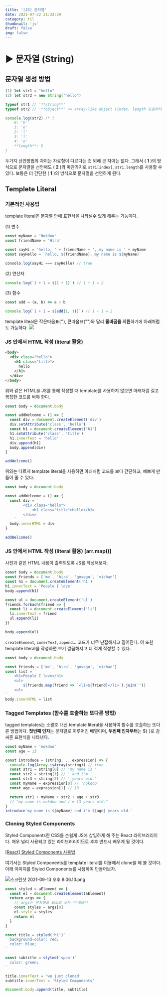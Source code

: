 ```yaml
---
title: '[JS] 문자열'
date: 2021-07-22 21:33:29
category: til
thumbnail: 'js'
draft: false
img: false
---
```


# ▶️ 문자열 (String)

## 문자열 생성 방법

```jsx
(1) let str1 = "hello"
(2) let str2 = new String("hello")

typeof str1 // '**string**'
typeof str2 // '**object**' <= array-like object (index, length 프로퍼티 존재)

console.log(str2) /* {
	0: 'h'
	1: 'e'
	2: 'l'
	3: 'l'
	4: 'o'
	**length**: 5
}
```

두가지 선언방법의 차이는 자료형이 다르다는 것 외에 큰 차이는 없다. 그래서 ( **1** )의 방식으로 문자열을 선언해도 ( **2** )와 마찬가지로 `str1[index]`, `str1.length`를 사용할 수 있다. 보통은 더 간단한 ( **1** )의 방식으로 문자열을 선언하게 된다.

## Templete Literal

### 기본적인 사용법

template literal은 문자열 안에 표현식을 나타낼수 있게 해주는 기능이다.

(1) 변수

```jsx
const myName = 'Nokdoo'
const friendName = 'Hira'

const sayHi = 'hello, ' + friendName + ', my name is ' + myName
const sayHello = `hello, ${friendName}, my name is ${myName}`

consolo.log(sayHi === sayHello) // true
```

(2) 연산자

```jsx
console.log(`1 + 1 = ${1 + 1}`) // 1 + 1 = 2
```

(3) 함수

```jsx
const add = (a, b) => a + b

console.log(`1 + 1 = ${add(1, 1)}`) // 1 + 1 = 2
```

template liteal은 작은따옴표(''), 큰따옴표("")와 달리 **줄바꿈을 지원**하기에 아래처럼도 가능하다.
![](https://www.notion.so/image/https%3A%2F%2Fs3-us-west-2.amazonaws.com%2Fsecure.notion-static.com%2F50337817-ba62-4b26-b2f0-01f8102ba038%2F%E1%84%89%E1%85%B3%E1%84%8F%E1%85%B3%E1%84%85%E1%85%B5%E1%86%AB%E1%84%89%E1%85%A3%E1%86%BA_2021-09-13_%E1%84%8B%E1%85%A9%E1%84%92%E1%85%AE_3.19.45.png?table=block&id=0e04ad30-0f38-48d6-ad3e-c98452368ddf&spaceId=afdce364-b2e1-4547-8282-c4a28b754ef8&width=2000&userId=60efd79d-1828-4612-87a4-223e97e23bee&cache=v2)

### JS 안에서 HTML 작성 (literal 활용)

```html
<body>
  <div class="hello">
    <h1 class="title">
      hello
    </h1>
  </div>
</body>
```

위와 같은 HTML을 JS를 통해 작성할 때 template를 사용하지 않으면 아래처럼 길고 복잡한 코드를 써야 한다.

```jsx
const body = document.body

const addWelcome = () => {
  const div = document.createElement('div')
  div.setAttribute('class', 'hello')
  const h1 = document.createElement('h1')
  h1.setAttribute('class', 'title')
  h1.innerText = 'hello'
  div.append(h1)
  body.append(div)
}

addWelcome()
```

위와는 다르게 template literal을 사용하면 아래처럼 코드를 보다 간단하고, 예쁘게 만들어 줄 수 있다.

```jsx
const body = document.body

const addWelcome = () => {
  const div = `
		<div class="hello">
			<h1 class="title">Hello</h1>
		</div>
	`
  body.innerHTML = div
}

addWelcome()
```

### JS 안에서 HTML 작성 (literal 활용) [arr.map()]

사진과 같은 HTML 내용이 출력되도록 JS를 작성해보자.

```jsx
const body = document.body
const friends = ['me', 'hira', 'gosegu', 'vichan']
const h1 = document.createElement('h1')
h1.innerText = 'People I love'
body.append(h1)

const ul = document.createElement('ul')
friends.forEach(friend => {
  const li = document.createElement('li')
  li.innerText = friend
  ul.append(li)
})

body.append(ul)
```

`createElement`, `innerText`, `append`... 코드가 너무 난잡해지고 길어진다.
이 또한 template literal을 작성하면 보기 깔끔해지고 더 적게 작성할 수 있다.

```jsx
const body = document.body

const friends = ['me', 'hira', 'gosegu', 'vichan']
const list = `
    <h1>People I love</h1>
    <ul>
        ${friends.map(friend => `<li>${friend}</li>`).join('')}
    <ul>
`
body.innerHTML = list
```

### Tagged Templates (함수를 호출하는 또다른 방법)

tagged templates는 소괄호 대신 template literal을 사용하여 함수를 호출하는 또다른 방법이다.
**첫번째 인자**는 문자열로 이루어진 배열이며, **두번째 인자부터**는 \${ }로 감싸준 표현식을 나타낸다.

```jsx
const myName = 'nokdoo'
const age = 13

const introduce = (string, ...expression) => {
  console.log(Array.isArray(string)) // true
  const str1 = string[0] // 'my name is '
  const str2 = string[1] // ' and i'm '
  const str3 = string[2] // ' years old.'
  const myName = expression[0] // 'nokdoo'
  const age = expression[1] // 13

  return str1 + myName + str2 + age + str3
  // "my name is nokdoo and i'm 13 years old."
}
introduce`my name is ${myName} and i'm ${age} years old.`
```

### Cloning Styled Components

Styled Components란 CSS를 손쉽게 JS에 삽입하게 해 주는 React 라이브러리이다.
매우 널리 사용되고 있는 라이브러리이므로 추후 반드시 배우게 될 것이다.

[[React] Styled Components 사용법](https://www.daleseo.com/react-styled-components/)

여기서는 Styled Components를 template literal를 이용해서 clone을 해 볼 것이다.
아래 이미지를 Styled Components를 사용하여 만들어보자.

![스크린샷 2021-09-13 오후 8.06.13.png](https://www.notion.so/image/https%3A%2F%2Fs3-us-west-2.amazonaws.com%2Fsecure.notion-static.com%2F30b3876f-ecd4-4c17-a8c7-062b7fa0f12a%2F%E1%84%89%E1%85%B3%E1%84%8F%E1%85%B3%E1%84%85%E1%85%B5%E1%86%AB%E1%84%89%E1%85%A3%E1%86%BA_2021-09-13_%E1%84%8B%E1%85%A9%E1%84%92%E1%85%AE_8.06.13.png?table=block&id=9a3ca6ed-6ae4-4845-9b47-07a4139ef1de&spaceId=afdce364-b2e1-4547-8282-c4a28b754ef8&width=2000&userId=60efd79d-1828-4612-87a4-223e97e23bee&cache=v2)

```jsx
const styled = aElement => {
  const el = document.createElement(aElement)
  return args => {
    // args는 문자열을 요소로 갖는 **배열**
    const styles = args[0]
    el.style = styles
    return el
  }
}

const title = styled('h1')`
  background-color: red;
  color: blue;
`

const subtitle = styled('span')`
  color: green;
`

title.innerText = 'we just cloned'
subtitle.innerText = 'Styled Components'

document.body.append(title, subtitle)
```
